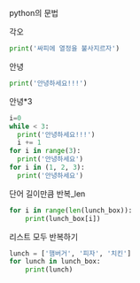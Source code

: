 python의 문법

각오

```python
print('싸피에 열정을 불사지르자')
```

안녕

```python
print('안녕하세요!!!')
```

안녕*3

```python
i=0
while < 3:
  print('안녕하세요!!!')
  i += 1
for i in range(3):
  print('안녕하세요')
for i in (1, 2, 3):
  print('안녕하세요')
```

단어 길이만큼 반복_len

```python
for i in range(len(lunch_box)):
	print(lunch_box[i])
```

리스트 모두 반복하기

```python
lunch = ['햄버거', '피자', '치킨']
for lunch in lunch_box:
	print(lunch)
```